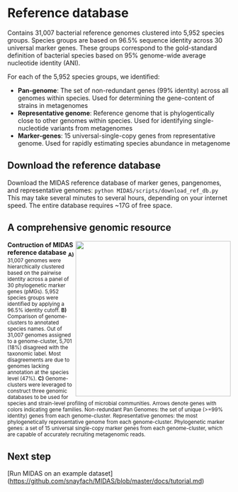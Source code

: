 # Reference database
Contains 31,007 bacterial reference genomes clustered into 5,952 species groups. Species groups are based on 96.5% sequence identity across 30 universal marker genes. These groups correspond to the gold-standard definition of bacterial species based on 95% genome-wide average nucleotide identity (ANI). 

For each of the 5,952 species groups, we identified:

* **Pan-genome**: The set of non-redundant genes (99% identity) across all genomes within species. Used for determining the gene-content of strains in metagenomes
* **Representative genome**: Reference genome that is phylogentically close to other genomes within species. Used for identifying single-nucleotide variants from metagenomes
* **Marker-genes**: 15 universal-single-copy genes from representative genome. Used for rapidly estimating species abundance in metagenome

## Download the reference database
Download the MIDAS reference database of marker genes, pangenomes, and representative genomes:
`python MIDAS/scripts/download_ref_db.py`
This may take several minutes to several hours, depending on your internet speed. The entire database requires ~17G of free space.

## A comprehensive genomic resource
<img src="https://github.com/snayfach/MIDAS/blob/master/images/ref_db.jpg" width="350" align="right"/>  **Contruction of MIDAS reference database**
<sub>**A)** 31,007 genomes were hierarchically clustered based on the pairwise identity across a panel of 30 phylogenetic marker genes (pMGs). 5,952 species groups were identified by applying a 96.5% identity cutoff. **B)** Comparison of genome-clusters to annotated species names. Out of 31,007 genomes assigned to a genome-cluster, 5,701 (18%) disagreed with the taxonomic label. Most disagreements are due to genomes lacking annotation at the species level (47%). **C)** Genome-clusters were leveraged to construct three genomic databases to be used for species and strain-level profiling of microbial communities. Arrows denote genes with colors indicating gene families. Non-redundant Pan Genomes: the set of unique (>=99% identity) genes from each genome-cluster. Representative genomes: the most phylogenetically representative genome from each genome-cluster. Phylogenetic marker genes: a set of 15 universal single-copy marker genes from each genome-cluster, which are capable of accurately recruiting metagenomic reads.</sub>  


## Next step
[Run MIDAS on an example dataset] (https://github.com/snayfach/MIDAS/blob/master/docs/tutorial.md)
